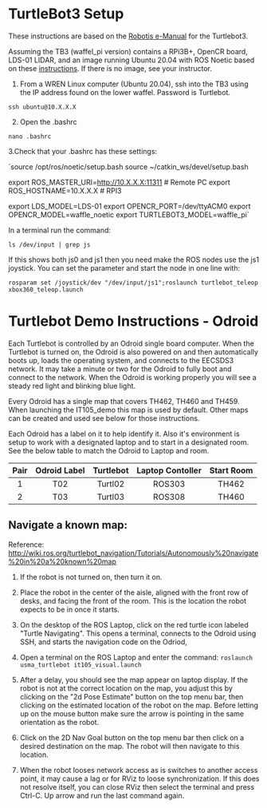 # TurtleBot3 Setup

These instructions are based on the [Robotis e-Manual](https://emanual.robotis.com/docs/en/platform/turtlebot3/overview/) for the Turtlebot3.  

Assuming the TB3 (waffel_pi version) contains a RPi3B+, OpenCR board, LDS-01 LIDAR, and an image running Ubuntu 20.04 with ROS Noetic based on these [instructions](https://emanual.robotis.com/docs/en/platform/turtlebot3/sbc_setup/#sbc-setup). If there is no image, see your instructor.

1. From a WREN Linux computer (Ubuntu 20.04), ssh into the TB3 using the IP address found on the lower waffel. Password is Turtlebot.

`ssh ubuntu@10.X.X.X`

2. Open the .bashrc

`nano .bashrc`

3.Check that your .bashrc has these settings:

`source /opt/ros/noetic/setup.bash
source ~/catkin_ws/devel/setup.bash

export ROS_MASTER_URI=http://10.X.X.X:11311 # Remote PC
export ROS_HOSTNAME=10.X.X.X                # RPI3

export LDS_MODEL=LDS-01
export OPENCR_PORT=/dev/ttyACM0
export OPENCR_MODEL=waffle_noetic
export TURTLEBOT3_MODEL=waffle_pi`



In a terminal run the command:

`ls /dev/input | grep js`

If this shows both js0 and js1 then you need make the ROS nodes use the js1 joystick. You can set the parameter and start the node in one line with:

`rosparam set /joystick/dev "/dev/input/js1";roslaunch turtlebot_teleop xbox360_teleop.launch`


# Turtlebot Demo Instructions - Odroid
Each Turtlebot is controlled by an Odroid single board computer. When the Turtlebot is turned on, the Odroid is also powered on and then automatically boots up, loads the operating system, and connects to the EECSDS3 network. It may take a minute or two for the Odroid to fully boot and connect to the network. When the Odroid is working properly you will see a steady red light and blinking blue light.

Every Odroid has a single map that covers TH462, TH460 and TH459. When launching the IT105_demo this map is used by default. Other maps can be created and used see below for those instructions.

Each Odroid has a label on it to help identify it. Also it's environment is setup to work with a designated laptop and to start in a designated room. See the below table to match the Odroid to Laptop and room.

| Pair | Odroid Label |  Turtlebot  |  Laptop Contoller |  Start Room   |
| :---: | :---: | :---: | :---: | :---: |
|  1   |      T02     |    Turtl02    |    ROS303   |    TH462   |
|  2   |      T03     |    Turtl03    |    ROS308   |    TH460   |

## Navigate a known map:
Reference: http://wiki.ros.org/turtlebot_navigation/Tutorials/Autonomously%20navigate%20in%20a%20known%20map

1. If the robot is not turned on, then turn it on.

2. Place the robot in the center of the aisle, aligned with the front row of desks, and facing the front of the room. This is the location the robot expects to be in once it starts. 

3. On the desktop of the ROS Laptop, click on the red turtle icon labeled "Turtle Navigating". This opens a terminal, connects to the Odroid using SSH, and starts the navigation code on the Odriod, 

4. Open a terminal on the ROS Laptop and enter the command:
`roslaunch usma_turtlebot it105_visual.launch`

5. After a delay, you should see the map appear on laptop display. If the robot is not at the correct location on the map, you adjust this by clicking on the "2d Pose Estimate" button on the top menu bar, then clicking on the estimated location of the robot on the map. Before letting up on the mouse button make sure the arrow is pointing in the same orientation as the robot.

6. Click on the 2D Nav Goal button on the top menu bar then click on a desired destination on the map. The robot will then navigate to this location.

7. When the robot looses network access as is switches to another access point, it may cause a lag or for RViz to loose synchronization. If this does not resolve itself, you can close RViz then select the terminal and press Ctrl-C. Up arrow and run the last command again.




